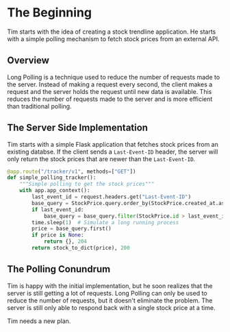 # The Beginning

Tim starts with the idea of creating a stock trendline application. He starts with a simple polling mechanism to fetch stock prices from an external API.

## Overview

Long Polling is a technique used to reduce the number of requests made to the server. Instead of making a request every second, the client makes a request and the server holds the request until new data is available. This reduces the number of requests made to the server and is more efficient than traditional polling.

## The Server Side Implementation

Tim starts with a simple Flask application that fetches stock prices from an existing databse. If the client sends a `Last-Event-ID` header, the server will only return the stock prices that are newer than the `Last-Event-ID`.

```python
@app.route("/tracker/v1", methods=["GET"])
def simple_polling_tracker():
    """Simple polling to get the stock prices"""
    with app.app_context():
        last_event_id = request.headers.get("Last-Event-ID")
        base_query = StockPrice.query.order_by(StockPrice.created_at.asc())
        if last_event_id:
            base_query = base_query.filter(StockPrice.id > last_event_id)
        time.sleep(1)  # Simulate a long running process
        price = base_query.first()
        if price is None:
            return {}, 204
        return stock_to_dict(price), 200
```

## The Polling Conundrum

Tim is happy with the initial implementation, but he soon realizes that the server is still getting a lot of requests. Long Polling can only be used to reduce the number of requests, but it doesn't eliminate the problem. The server is still only able to respond back with a single stock price at a time.

Tim needs a new plan.